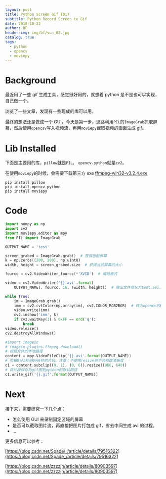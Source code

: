 ```yaml
---
layout: post
title: Python Screen Gif (01)
subtitle: Python Record Screen to Gif
date: 2018-10-22
author: BF
header-img: img/bf/sun_02.jpg
catalog: true
tags:
  - python
  - opencv
  - moviepy
---
```


# Background

最近用了一些 gif 生成工具，感觉挺好用的，就想着 python 是不是也可以实现，自己做一个。

浏览了一些文章，发现有一些现成的库可以用。

最终的想法还是做成一个 GUI，今天是第一步，思路利用`PIL`的`ImageGrab`抓取屏幕，然后使用`opencsv`写入视频流，再用`moviepy`截取视频的画面生成 gif。

# Lib Installed

下面是主要用的库，`pillow`就是`PIL`， `opencv-python`就是`cv2`。

在使用`moviepy`的时候，会需要下载第三方 exe [ffmpeg-win32-v3.2.4.exe](https://github.com/imageio/imageio-binaries/raw/master/ffmpeg/ffmpeg-win32-v3.2.4.exe)

```batch
pip install pillow
pip install opencv-python
pip install moviepy
```

# Code

```python
import numpy as np
import cv2
import moviepy.editor as mpy
from PIL import ImageGrab

OUTPUT_NAME = 'test'

screen_grabed = ImageGrab.grab()  # 获得当前屏幕
k = np.zeros((200, 200), np.uint8)
width, height = screen_grabed.size  # 获得当前屏幕的大小

fourcc = cv2.VideoWriter_fourcc(*'XVID')  # 编码格式

video = cv2.VideoWriter('{}.avi'.format(
    OUTPUT_NAME), fourcc, 16, (width, height))  # 输出文件命名为test.avi,帧率为16，可以自己设置

while True:
    im = ImageGrab.grab()
    imm = cv2.cvtColor(np.array(im), cv2.COLOR_RGB2BGR)  # 转为opencv的BGR格式
    video.write(imm)
    cv2.imshow('imm', k)
    if cv2.waitKey(1) & 0xFF == ord('q'):
        break
video.release()
cv2.destroyAllWindows()

#import imageio
# imageio.plugins.ffmpeg.download()
# 视频文件的本地路径
content = mpy.VideoFileClip('{}.avi'.format(OUTPUT_NAME))
# 剪辑0分1秒到0分6秒的片段。注意：不使用resize则不会修改清晰度
c1 = content.subclip((0, 1), (0, 6)).resize((960, 640))
# 将片段保存为gif图到python的默认路径
c1.write_gif('{}.gif'.format(OUTPUT_NAME))
```

# Next

接下来，需要研究一下几个点：

- 怎么使用 GUI 来录制固定区域的屏幕
- 是否可以截取图片流，再直接把图片打包成 gif，省去中间生成 avi 的过程。
- ...

更多信息可以参考：

[https://blog.csdn.net/Spade\_/article/details/79516322](https://blog.csdn.net/Spade_/article/details/79516322)

[https://blog.csdn.net/zzzzjh/article/details/80903597](https://blog.csdn.net/zzzzjh/article/details/80903597)
